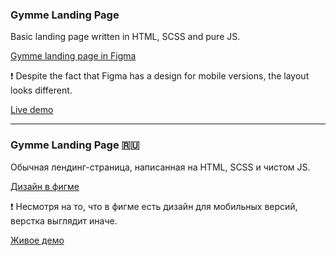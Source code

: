 ### Gymme Landing Page

Basic landing page written in HTML, SCSS and pure JS.

[Gymme landing page in Figma](https://www.figma.com/community/file/1061248425841959554 "Gymme landing page in Figma")

❗ Despite the fact that Figma has a design for mobile versions, the layout looks different.

[Live demo](https://ultramarine64.github.io/gymme-landing/ "Live demo")

------------

### Gymme Landing Page 🇷🇺

Обычная лендинг-страница, написанная на HTML, SCSS и чистом JS.

[Дизайн в фигме](https://www.figma.com/community/file/1061248425841959554 "Дизайн в фигме")

❗ Несмотря на то, что в фигме есть дизайн для мобильных версий, верстка выглядит иначе.

[Живое демо](https://ultramarine64.github.io/gymme-landing/ "Живое демо")
